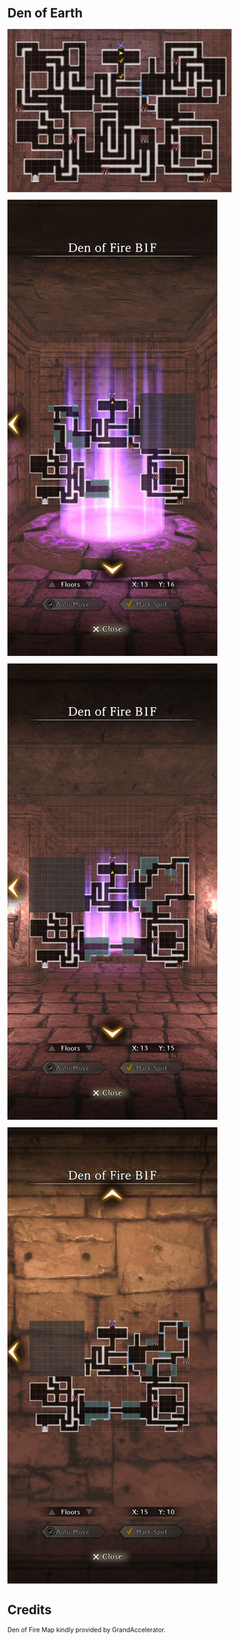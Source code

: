 # Den of Earth

![Den of Fire](img/den-of-fire/den-of-fire-1.jpg)

![Den of Fire](img/den-of-fire/den-of-fire-2.jpg)

![Den of Fire](img/den-of-fire/den-of-fire-3.jpg)

![Den of Fire](img/den-of-fire/den-of-fire-4.jpg)

# Credits

Den of Fire Map kindly provided by GrandAccelerator.